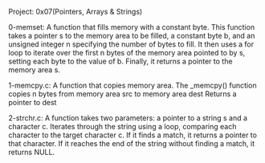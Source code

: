 Project: 0x07(Pointers, Arrays & Strings)

0-memset: A function that fills memory with a constant byte.
This function takes a pointer s to the memory area to be filled, 
a constant byte b, and an unsigned integer n specifying the number of bytes to fill.
It then uses a for loop to iterate over the first n bytes of the memory area pointed to by s,
setting each byte to the value of b. Finally, it returns a pointer to the memory area s.

1-memcpy.c: A function that copies memory area.
The _memcpy() function copies n bytes from memory area src to memory area dest
Returns a pointer to dest

2-strchr.c: A function takes two parameters: a pointer to a string s and a character c.
Iterates through the string using a loop, comparing each character to the target character c.
If it finds a match, it returns a pointer to that character.
If it reaches the end of the string without finding a match, it returns NULL.
